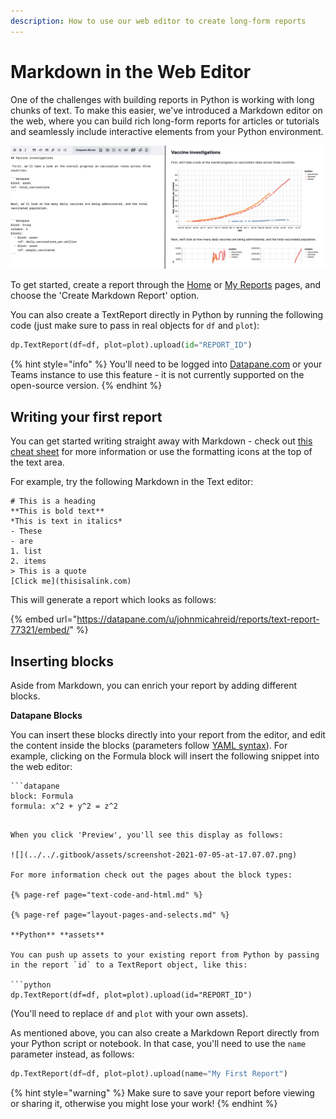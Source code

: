 ```yaml
---
description: How to use our web editor to create long-form reports
---
```


# Markdown in the Web Editor

‌One of the challenges with building reports in Python is working with long chunks of text. To make this easier, we've introduced a Markdown editor on the web, where you can build rich long-form reports for articles or tutorials and seamlessly include interactive elements from your Python environment.

![](../../.gitbook/assets/screenshot-2021-07-05-at-10.08.36.png)

To get started, create a report through the [Home](https://datapane.com/home/) or [My Reports](https://datapane.com/my-reports/) pages, and choose the 'Create Markdown Report' option.

You can also create a TextReport directly in Python by running the following code \(just make sure to pass in real objects for `df` and `plot`\): 

```python
dp.TextReport(df=df, plot=plot).upload(id="REPORT_ID")
```

{% hint style="info" %}
You'll need to be logged into [Datapane.com](http://Datapane.com) or your Teams instance to use this feature - it is not currently supported on the open-source version.
{% endhint %}

## **Writing your first report**

You can get started writing straight away with Markdown - check out [this cheat sheet](https://www.markdownguide.org/cheat-sheet/) for more information or use the formatting icons at the top of the text area.

For example, try the following Markdown in the Text editor:

```text
# This is a heading
**This is bold text**
*This is text in italics*
- These
- are
1. list
2. items
> This is a quote
[Click me](thisisalink.com)
```

This will generate a report which looks as follows:

{% embed url="https://datapane.com/u/johnmicahreid/reports/text-report-77321/embed/" %}

## **Inserting blocks**

Aside from Markdown, you can enrich your report by adding different blocks. 

**Datapane Blocks**

You can insert these blocks directly into your report from the editor, and edit the content inside the blocks \(parameters follow [YAML syntax](https://docs.ansible.com/ansible/latest/reference_appendices/YAMLSyntax.html)\). For example, clicking on the Formula block will insert the following snippet into the web editor:

```text
```datapane
block: Formula
formula: x^2 + y^2 = z^2
```
```

When you click 'Preview', you'll see this display as follows: 

![](../../.gitbook/assets/screenshot-2021-07-05-at-17.07.07.png)

For more information check out the pages about the block types:

{% page-ref page="text-code-and-html.md" %}

{% page-ref page="layout-pages-and-selects.md" %}

**Python** **assets**

You can push up assets to your existing report from Python by passing in the report `id` to a TextReport object, like this: 

```python
dp.TextReport(df=df, plot=plot).upload(id="REPORT_ID")
```

‌\(You'll need to replace `df` and `plot` with your own assets\). 

As mentioned above, you can also create a Markdown Report directly from your Python script or notebook. In that case, you'll need to use the `name` parameter instead, as follows: 

```python
dp.TextReport(df=df, plot=plot).upload(name="My First Report")
```

{% hint style="warning" %}
Make sure to save your report before viewing or sharing it, otherwise you might lose your work!
{% endhint %}

